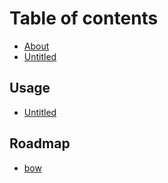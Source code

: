 # Table of contents

* [About](README.md)
* [Untitled](untitled.md)

## Usage <a id="roadmap"></a>

* [Untitled](roadmap/untitled.md)

## Roadmap <a id="roadmap-1"></a>

* [bow](roadmap-1/untitled.md)

